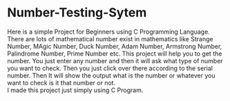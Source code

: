 # Number-Testing-Sytem
Here is a simple Project for Beginners using C Programming Language.
<br>
There are lots of mathematical number exist in mathematics like Strange Number, MAgic Number, Duck Number, Adam Number, Armstrong Number, Palindrome Number, Prime Number etc. This project will help you to get the number. You just enter any number and then it will ask what type of number you want to check. Then you just click over there according to the serial number. Then It will show the output what is the number or whatever you want to check is it that number or not.
<br>
I made this project just simply using C Program. 

